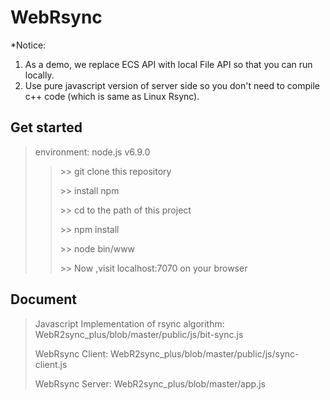 # WebRsync

*Notice: 

1. As a demo, we replace ECS API with local File API so that you can run locally.
2. Use pure javascript version of server side so you don't need to compile c++ code (which is same as Linux Rsync).

## Get started
> environment: node.js v6.9.0
>> \>\> git clone this repository
>> 
>> \>\> install npm
>> 
>> \>\> cd to the path of this project
>> 
>> \>\> npm install
>> 
>> \>\> node bin/www
>> 
>> \>\> Now ,visit localhost:7070 on your browser

## Document
> Javascript Implementation of rsync algorithm: WebR2sync_plus/blob/master/public/js/bit-sync.js
> 
> WebRsync Client: WebR2sync_plus/blob/master/public/js/sync-client.js
> 
> WebRsync Server: WebR2sync_plus/blob/master/app.js
